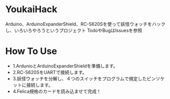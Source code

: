 # YoukaiHack
Arduino、ArduinoExpanderShield、RC-S620Sを使って妖怪ウォッチをハックし、いろいろやろうというプロジェクト
TodoやBugはIssuesを参照

# How To Use
- 1.ArdunioとArduinoExpanderShieldを準備します。
- 2.RC-S620SをUARTで接続します。
- 3.妖怪ウォッチを分解し、４つのスイッチをプログラムで規定したピンソケットに接続します。
- 4.Felica規格のカードを読み込ませて完成！
